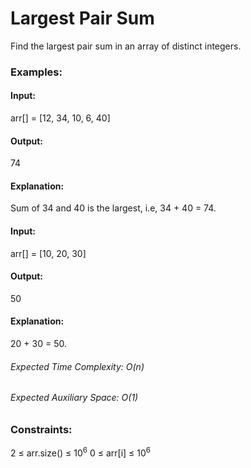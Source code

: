 # Largest Pair Sum
Find the largest pair sum in an array of distinct integers.

### Examples:
#### Input: 
arr[] = [12, 34, 10, 6, 40]
#### Output:
74
#### Explanation:
Sum of 34 and 40 is the largest, i.e, 34 + 40 = 74.

#### Input:
arr[] = [10, 20, 30]
#### Output:
50
#### Explanation:
20 + 30 = 50.

###### Expected Time Complexity: O(n)
###### Expected Auxiliary Space: O(1)

### Constraints:
2 ≤ arr.size() ≤ $`10^6`$
0 ≤ arr[i] ≤ $`10^6`$


